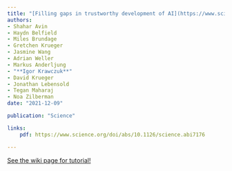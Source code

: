 ```yaml
---
title: "[Filling gaps in trustworthy development of AI](https://www.science.org/doi/abs/10.1126/science.abi7176)"
authors:
- Shahar Avin
- Haydn Belfield
- Miles Brundage
- Gretchen Krueger
- Jasmine Wang
- Adrian Weller
- Markus Anderljung
- "**Igor Krawczuk**"
- David Krueger
- Jonathan Lebensold
- Tegan Maharaj
- Noa Zilberman
date: "2021-12-09"

publication: "Science"

links:
    pdf: https://www.science.org/doi/abs/10.1126/science.abi7176

---
```



[See the wiki page for tutorial!](https://github.com/hadisinaee/avicenna/wiki)
